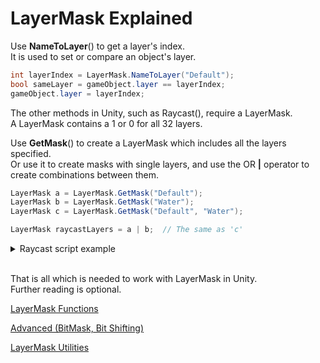 # LayerMask Explained
Use **NameToLayer**() to get a layer's index.  
It is used to set or compare an object's layer. 
```cs
int layerIndex = LayerMask.NameToLayer("Default");
bool sameLayer = gameObject.layer == layerIndex;
gameObject.layer = layerIndex;
```
The other methods in Unity, such as Raycast(), require a LayerMask.  
A LayerMask contains a 1 or 0 for all 32 layers.  

Use **GetMask**() to create a LayerMask which includes all the layers specified.  
Or use it to create masks with single layers, and use the OR **|** operator to create combinations between them.  
```cs
LayerMask a = LayerMask.GetMask("Default");
LayerMask b = LayerMask.GetMask("Water");
LayerMask c = LayerMask.GetMask("Default", "Water");

LayerMask raycastLayers = a | b;  // The same as 'c'
```

<details>
<summary>Raycast script example</summary>

```cs
using UnityEngine;

public class LayerMaskScriptExample : MonoBehaviour
{
    public float distance;
    public LayerMask raycastLayers;

    private void Awake()
    {
        LayerMask a = LayerMask.GetMask("Default");
        LayerMask b = LayerMask.GetMask("Water");
        LayerMask c = LayerMask.GetMask("Default", "Water");

        raycastLayers = a + b;  // The same as 'c'
    }

    private void Update()
    {
        if (Physics.Raycast(transform.position, transform.forward, distance, raycastLayers))
        {
            Debug.Log("Hit something on a layer included in the mask!");
        }
    }
}
```
</details>

<br>

That is all which is needed to work with LayerMask in Unity.  
Further reading is optional.

[LayerMask Functions](LayerMaskFunctions.cs)  

[Advanced (BitMask, Bit Shifting)](Advanced.md)

[LayerMask Utilities](LayerMaskUtilities.cs)
